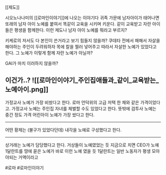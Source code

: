 [[제도]]

시오노나나미의 [[로마인이야기]]에 나오는 이야기다
귀족 가문에 남자아이가 태어나면 또래의 남자 아이 노예를 붙여서
똑같이 교육을 시키며 키운다.
같이 교육받고 자란 아이들은 평생을 함께한다.
이런 제도나 남자 아이 노예를 뭐라고 부르지?

키케로의 저서도 다 본인이 쓴거라고 보기 힘들지 않을까?
쿠데타 전에서 패해서 자살을 해야하는 주인이 두려워하자
목에 칼을 찔러 넣어주고 따라서 자살한 노예가 있었다고 한다.
그 노예가 이렇게 함께 자란 노예가 아닐까?

GAI가 마치 이러하지 않을까?

이건가..?
![[로마인이야기_주인집애들과_같이_교육받는_노예아이.png]]
---

가정교사 노예가 가장 비쌌다고 한다. 로마 언덕위의 고급 저택 한 채와 같은 가격이었다고.
가정교사 노예는 주인집 자녀를 체벌할 수도 있었다고 한다.
뜻밖에 검투사 노예는 중간 정도 가격
어린아이 노예가 가장 쌌다고 한다.

---

어떤 황제는 (불구가 있었다던데) 내각을 노예로 구성했다고 한다.

---

상거래는 노예가 담당했다고 한다. 거상들이 노예였었는 듯
지금으로 치면 CEO가 노예
1달란트를 땅에 묻은 노예가 바로 이런 노예 였을 듯
1달란트는 일반 노동자가 평생 모아야되는 거액이라고

#로마 #로마인이야기